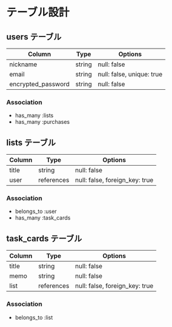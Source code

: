 # テーブル設計

## users テーブル

| Column                | Type      | Options                   |
| --------------------- | --------- | ------------------------- |
| nickname              | string    | null: false               |
| email                 | string    | null: false, unique: true |
| encrypted_password    | string    | null: false               |

### Association

- has_many :lists
- has_many :purchases

## lists テーブル

| Column              | Type        | Options                        |
| ------------------- | ----------- | ------------------------------ |
| title               | string      | null: false                    |
| user                | references  | null: false, foreign_key: true |

### Association

- belongs_to :user
- has_many :task_cards

## task_cards テーブル

| Column | Type       | Options                        |
| ------ | ---------- | ------------------------------ |
| title  | string     | null: false                    |
| memo   | string     | null: false                    |
| list   | references | null: false, foreign_key: true |

### Association

- belongs_to :list